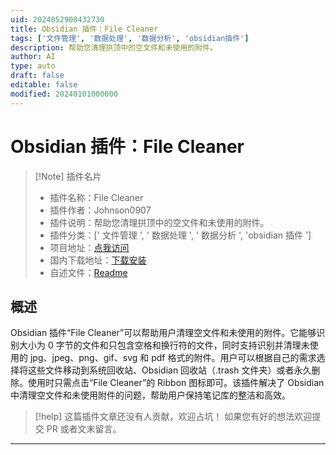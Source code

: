 ```yaml
---
uid: 2024052908432730
title: Obsidian 插件：File Cleaner
tags: ['文件管理', '数据处理', '数据分析', 'obsidian插件']
description: 帮助您清理拱顶中的空文件和未使用的附件。
author: AI
type: auto
draft: false
editable: false
modified: 20240101000000
---
```


# Obsidian 插件：File Cleaner

> [!Note] 插件名片
> - 插件名称：File Cleaner
> - 插件作者：Johnson0907
> - 插件说明：帮助您清理拱顶中的空文件和未使用的附件。
> - 插件分类：[' 文件管理 ', ' 数据处理 ', ' 数据分析 ', 'obsidian 插件 ']
> - 项目地址：[点我访问](https://github.com/Johnson0907/obsidian-file-cleaner)
> - 国内下载地址：[下载安装](https://pkmer.cn/products/plugin/pluginMarket/?obsidian-file-cleaner)
> - 自述文件：[Readme](https://ghproxy.net/https://raw.githubusercontent.com/Johnson0907/obsidian-file-cleaner/master/README.md)

## 概述

Obsidian 插件“File Cleaner”可以帮助用户清理空文件和未使用的附件。它能够识别大小为 0 字节的文件和只包含空格和换行符的文件，同时支持识别并清理未使用的 jpg、jpeg、png、gif、svg 和 pdf 格式的附件。用户可以根据自己的需求选择将这些文件移动到系统回收站、Obsidian 回收站（.trash 文件夹）或者永久删除。使用时只需点击“File Cleaner”的 Ribbon 图标即可。该插件解决了 Obsidian 中清理空文件和未使用附件的问题，帮助用户保持笔记库的整洁和高效。

> [!help]
> 这篇插件文章还没有人贡献，欢迎占坑！
> 如果您有好的想法欢迎提交 PR 或者文末留言。

---



